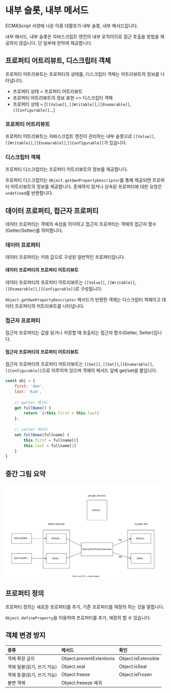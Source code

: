 # 내부 슬롯, 내부 메서드

ECMAScript 사양에 나온 이중 대활호가 내부 슬롯, 내부 메서드입니다.

내부 매서드, 내부 슬롯은 자바스크립트 엔진의 내부 로직이므로 접근 호출을 방법을 제공하지 않습니다. 단 일부에 한하여 제공합니다.

## 프로퍼티 어트리뷰트, 디스크립터 객체

프로퍼티 어트리뷰트는 프로퍼티의 상태를, 디스크립터 객체는 어트리뷰트의 정보를 나타냅니다.

- 프로퍼티 상태 = 프로퍼티 어트리뷰트
- 프로퍼티 어트리뷰트의 정보 표현 => 디스크립터 객체
- 프로퍼티 상태 = [`[[Value]]`, `[[Writable]]`,`[[Enumarable]]`,`[[Configurable]]`...]

### 프로퍼티 어트리뷰트

프로퍼티 어트리뷰트는 자바스크립트 엔진이 관리하는 내부 슬롯으로 `[[Value]]`, `[[Writable]]`,`[[Enumarable]]`,`[[Configurable]]`가 있습니다.

### 디스크립터 객체

프로퍼티 디스크립터는 프로퍼티 어트리뷰트의 정보를 제공합니다.

프로퍼티 디스크립터는 `Object.getOwnPropertyDescriptor`를 통해 제공되면 프로퍼티 어트리뷰트의 정보를 제공합니다. 존재하지 않거나 상속된 프로퍼티에 대한 요청은 `undefined`를 반환합니다.

## 데이터 프로퍼티, 접근자 프로퍼티

데이터 프로퍼티는 객체의 속성을 의미하고 접근자 프로퍼티는 객체의 접근자 함수(Getter/Setter)를 의미합니다.

### 데이터 프로퍼티

데이터 프로퍼티는 키와 값으로 구성된 일반적인 프로퍼티입니다.

#### 데이터 프로퍼티의 프로퍼티 어트리뷰트

데이터 프로퍼티의 프로퍼티 어트리뷰트는 `[[Value]]`, `[[Writable]]`,`[[Enumarable]]`,`[[Configurable]]`로 구성됩니다.

`Object.getOwnPropertyDescriptor` 메서드가 반환한 객체는 디스크립터 객체이고 데이터 프로퍼티의 어트리뷰트를 나타냅니다.

### 접근자 프로퍼티

접근자 프로퍼티는 값을 읽거나 저장할 때 호출되는 접근자 함수(Getter, Setter)입니다.
  
#### 접근자 프로퍼티의 프로퍼티 어트리뷰트

접근자 프로퍼티의 프로퍼티 어트리뷰트는 `[[Get]]`, `[[Set]]`,`[[Enumarable]]`,`[[Configurable]]`으로 이루어져 있으며 객체의 메서드 앞에 get/set을 붙입니다.

```js
const obj = {
    first: 'dan',
    last: 'kim',

    // getter 메서드
    get fullName() {
        return `${this.first + this.last}`
    },
    
    // setter 메서드
    set fullName(fullname) {
        this.first = fullname[0]
        this.last = fullname[1]
    }
}
```

## 중간 그림 요약

![Alt text](<images/프로퍼티 어트리뷰트/property-attribute.drawio.svg>)

## 프로퍼티 정의

프로퍼티 정의는 새로운 프로퍼티를 추가, 기존 프로퍼티를 재정의 하는 것을 말합니다.

`Object.defineProperty`을 이용하여 프로퍼티를 추가, 재정의 할 수 있습니다.

## 객체 변경 방지

|            종류            |          메서드          |        확인         |
| :------------------------ | :---------------------- | :----------------- |
|       객체 확장 금지       | Object.preventExtentions | Object.isExtensible |
| 객체 밀봉(읽기, 쓰기 가능) |       Object.seal        |    Object.isSeal    |
| 객체 동결(읽기, 쓰기 가능) |      Object.freeze       |   Object.isFrozen   |
|         불변 객체          |   Object.freeeze 재귀    |
